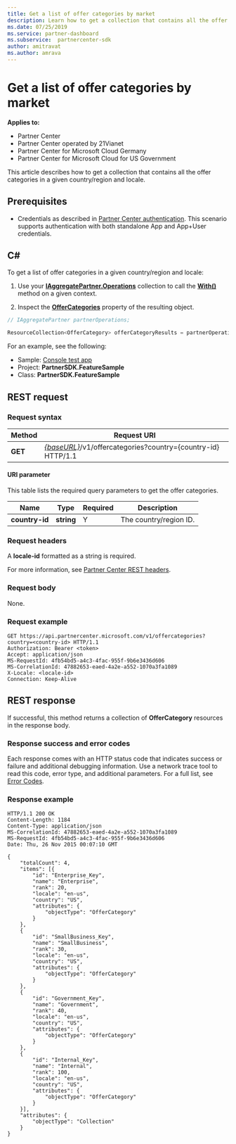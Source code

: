 ```yaml
---
title: Get a list of offer categories by market
description: Learn how to get a collection that contains all the offer categories in a given country/region and locale for all the Microsoft Clouds.
ms.date: 07/25/2019
ms.service: partner-dashboard
ms.subservice:  partnercenter-sdk
author: amitravat
ms.author: amrava
---
```


# Get a list of offer categories by market

**Applies to:**

- Partner Center
- Partner Center operated by 21Vianet
- Partner Center for Microsoft Cloud Germany
- Partner Center for Microsoft Cloud for US Government

This article describes how to get a collection that contains all the offer categories in a given country/region and locale.

## Prerequisites

- Credentials as described in [Partner Center authentication](partner-center-authentication.md). This scenario supports authentication with both standalone App and App+User credentials.

## C\#

To get a list of offer categories in a given country/region and locale:

1. Use your [**IAggregatePartner.Operations**](/dotnet/api/microsoft.store.partnercenter.iaggregatepartner) collection to call the [**With()**](/dotnet/api/microsoft.store.partnercenter.iaggregatepartner.with) method on a given context.

2. Inspect the [**OfferCategories**](/dotnet/api/microsoft.store.partnercenter.ipartner.offercategories) property of the resulting object.

``` csharp
// IAggregatePartner partnerOperations;

ResourceCollection<OfferCategory> offerCategoryResults = partnerOperations.With(RequestContextFactory.Instance.Create()).OfferCategories.ByCountry("US").Get();
```

For an example, see the following:

- Sample: [Console test app](console-test-app.md)
- Project: **PartnerSDK.FeatureSample**
- Class: **PartnerSDK.FeatureSample**

## REST request

### Request syntax

| Method  | Request URI                                                                                  |
|---------|----------------------------------------------------------------------------------------------|
| **GET** | [*{baseURL}*](partner-center-rest-urls.md)/v1/offercategories?country={country-id} HTTP/1.1 |

#### URI parameter

This table lists the required query parameters to get the offer categories.

| Name           | Type       | Required | Description            |
|----------------|------------|----------|------------------------|
| **country-id** | **string** | Y        | The country/region ID. |

### Request headers

A **locale-id** formatted as a string is required.

For more information, see [Partner Center REST headers](headers.md).

### Request body

None.

### Request example

```http
GET https://api.partnercenter.microsoft.com/v1/offercategories?country=<country-id> HTTP/1.1
Authorization: Bearer <token>
Accept: application/json
MS-RequestId: 4fb54bd5-a4c3-4fac-955f-9b6e3436d606
MS-CorrelationId: 47882653-eaed-4a2e-a552-1070a3fa1089
X-Locale: <locale-id>
Connection: Keep-Alive
```

## REST response

If successful, this method returns a collection of **OfferCategory** resources in the response body.

### Response success and error codes

Each response comes with an HTTP status code that indicates success or failure and additional debugging information. Use a network trace tool to read this code, error type, and additional parameters. For a full list, see [Error Codes](error-codes.md).

### Response example

```http
HTTP/1.1 200 OK
Content-Length: 1184
Content-Type: application/json
MS-CorrelationId: 47882653-eaed-4a2e-a552-1070a3fa1089
MS-RequestId: 4fb54bd5-a4c3-4fac-955f-9b6e3436d606
Date: Thu, 26 Nov 2015 00:07:10 GMT

{
    "totalCount": 4,
    "items": [{
        "id": "Enterprise_Key",
        "name": "Enterprise",
        "rank": 20,
        "locale": "en-us",
        "country": "US",
        "attributes": {
            "objectType": "OfferCategory"
        }
    },
    {
        "id": "SmallBusiness_Key",
        "name": "SmallBusiness",
        "rank": 30,
        "locale": "en-us",
        "country": "US",
        "attributes": {
            "objectType": "OfferCategory"
        }
    },
    {
        "id": "Government_Key",
        "name": "Government",
        "rank": 40,
        "locale": "en-us",
        "country": "US",
        "attributes": {
            "objectType": "OfferCategory"
        }
    },
    {
        "id": "Internal_Key",
        "name": "Internal",
        "rank": 100,
        "locale": "en-us",
        "country": "US",
        "attributes": {
            "objectType": "OfferCategory"
        }
    }],
    "attributes": {
        "objectType": "Collection"
    }
}
```
